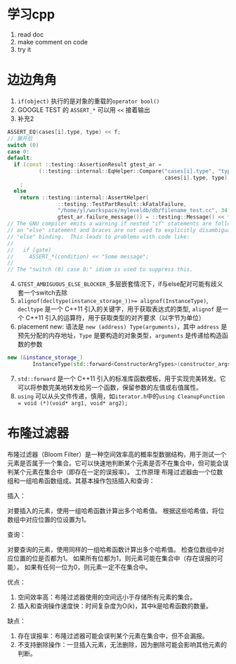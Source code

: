 # 学习cpp
1. read doc
2. make comment on code
3. try it


# 边边角角
1. `if(object)` 执行的是对象的重载的`operator bool()`
2. GOOGLE TEST 的 `ASSERT_*` 可以用 `<<` 接着输出
3. 补充2

```cpp
ASSERT_EQ(cases[i].type, type) << f;
// 展开后
switch (0)
case 0:
default:
  if (const ::testing::AssertionResult gtest_ar =
          (::testing::internal::EqHelper::Compare("cases[i].type", "type",
                                                  cases[i].type, type)))
    ;
  else
    return ::testing::internal::AssertHelper(
                ::testing::TestPartResult::kFatalFailure,
                "/home/yl/workspace/myleveldb/db/filename_test.cc", 34,
                gtest_ar.failure_message()) = ::testing::Message() << f;
// The GNU compiler emits a warning if nested "if" statements are followed by
// an "else" statement and braces are not used to explicitly disambiguate the
// "else" binding.  This leads to problems with code like:
//
//   if (gate)
//     ASSERT_*(condition) << "Some message";
//
// The "switch (0) case 0:" idiom is used to suppress this.
```

4. `GTEST_AMBIGUOUS_ELSE_BLOCKER_`多层嵌套情况下，if与else配对可能有歧义 套一个switch去除
5. `alignof(decltype(instance_storage_))>= alignof(InstanceType)`, `decltype` 是一个 C++11 引入的关键字，用于获取表达式的类型, `alignof` 是一个 C++11 引入的运算符，用于获取类型的对齐要求（以字节为单位）
6. placement new: 语法是 `new (address) Type(arguments)`，其中 `address` 是预先分配的内存地址，`Type` 是要构造的对象类型，`arguments` 是传递给构造函数的参数

```cpp
new (&instance_storage_)
        InstanceType(std::forward<ConstructorArgTypes>(constructor_args)...);
```

7. `std::forward` 是一个 C++11 引入的标准库函数模板，用于实现完美转发。它可以将参数完美地转发给另一个函数，保留参数的左值或右值属性。
8. `using` 可以从头文件传递，慎用，如`iterator.h`中的`using CleanupFunction = void (*)(void* arg1, void* arg2);`

# 布隆过滤器

布隆过滤器（Bloom Filter）是一种空间效率高的概率型数据结构，用于测试一个元素是否属于一个集合。它可以快速地判断某个元素是否不在集合中，但可能会误判某个元素在集合中（即存在一定的误报率）。
工作原理
布隆过滤器由一个位数组和一组哈希函数组成。其基本操作包括插入和查询：

插入：

对要插入的元素，使用一组哈希函数计算出多个哈希值。
根据这些哈希值，将位数组中对应位置的位设置为1。

查询：

对要查询的元素，使用同样的一组哈希函数计算出多个哈希值。
检查位数组中对应位置的位是否都为1。
如果所有位都为1，则元素可能在集合中（存在误报的可能）。
如果有任何一位为0，则元素一定不在集合中。

优点：

1. 空间效率高：布隆过滤器使用的空间远小于存储所有元素的集合。
2. 插入和查询操作速度快：时间复杂度为O(k)，其中k是哈希函数的数量。

缺点：

1. 存在误报率：布隆过滤器可能会误判某个元素在集合中，但不会漏报。
2. 不支持删除操作：一旦插入元素，无法删除，因为删除可能会影响其他元素的判断。